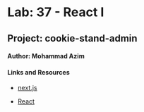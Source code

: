 # Lab: 37 - React I

## Project: cookie-stand-admin

#### Author: Mohammad Azim

#### Links and Resources

- [next.js](https://nextjs.org/)

- [React](https://reactjs.org/)


